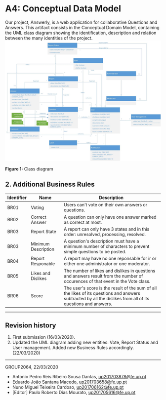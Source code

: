 # A4: Conceptual Data Model

Our project, Answerly, is a web application for collaborative Questions and Answers.
This artifact consists in the Conceptual Domain Model, containing the UML class diagram showing the identification, description and relation between the many identities of the project.
![UML CLass](./screenshots/a4.jpg)


**Figure 1:** Class diagram
## 2. Additional Business Rules

| Identifier | Name | Description |
| --- | --- | --- |
| BR01 | Voting | Users can't vote on their own answers or questions. |
| BR02 | Correct Answer | A question can only have one answer marked as correct at most. |
| BR03 | Report State | A report can only have 3 states and in this order: unresolved, processing, resolved. |
| BR03 | Minimum Description | A question's description must have a minimum number of characters to prevent simple questions to be posted. |
| BR04 | Report Responable | A report may have no one reponsable for ir or either one administrator or one moderator. |
| BR05 | Likes and Dislikes | The number of likes and dislikes in questions and answers result from the number of occurences of that event in the Vote class. |
| BR06 | Score | The user's score is the result of the sum of all the likes of its questions and answers subtracted by all the dislikes from all of its questions and answers. |

***

## Revision history
1. First submission (16/03/2020).
2. Updated the UML diagram adding new entities: Vote, Report Status and User management. Added new Business Rules accordingly. (22/03/2020)
------

GROUP2064, 22/03/2020
- Antonio Pedro Reis Ribeiro Sousa Dantas, up201703878@fe.up.pt
- Eduardo João Santana Macedo, up201703658@fe.up.pt
- Nuno Miguel Teixeira Cardoso, up201706162@fe.up.pt
- [Editor] Paulo Roberto Dias Mourato, up201705616@fe.up.pt
